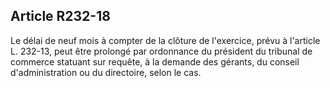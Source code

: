Article R232-18
----
Le délai de neuf mois à compter de la clôture de l'exercice, prévu à l'article
L. 232-13, peut être prolongé par ordonnance du président du tribunal de
commerce statuant sur requête, à la demande des gérants, du conseil
d'administration ou du directoire, selon le cas.
